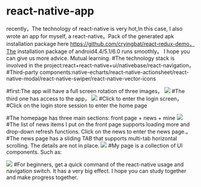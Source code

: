 # react-native-app
recently，The technology of react-native is very hot,In this case, I also wrote an app for myself, a react-native。Pack of the generated apk installation package here https://github.com/cryingbat/react-redux-demo，The installation package of android4.4/5.1/6.0 runs smoothly。
I hope you can give us more advice. Mutual learning.
#The technology stack is involved in the project:react+react-native+ui/nativebase/react-navigation，
#Third-party components:native-echarts/react-native-actionsheet/react-native-modal/react-native-swiper/react-native-vector-icons

#first:The app will have a full screen rotation of three images，
![](https://github.com/cryingbat/react-native-app/raw/master/screenshorts/4.jpg)
#The third one has access to the app，
![](https://github.com/cryingbat/react-native-app/raw/master/screenshorts/5.jpg)
#Click to enter the login screen，
#Click on the login store session to enter the home page

#The homepage has three main sections: front page + news + mine
![](https://github.com/cryingbat/react-native-app/raw/master/screenshorts/3.jpg)
#The list of news items I put on the front page supports loading more and drop-down refresh functions. 
Click on the news to enter the news page.。
#The news page has a sliding TAB that supports multi-tab horizontal scrolling. The details are not in place.
![](https://github.com/cryingbat/react-native-app/raw/master/screenshorts/2.jpg)
#My page is a collection of UI components. Such as:

![](https://github.com/cryingbat/react-native-app/raw/master/screenshorts/0.jpg)
#For beginners, get a quick command of the react-native usage and navigation switch. It has a very big effect. I hope you can study together and make progress together.
